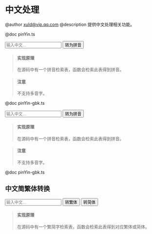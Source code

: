 中文处理
========================================================
@author xuld@vip.qq.com
@description 提供中文处理相关功能。

@doc pinYin.ts

<input type="text" id="pinyin_value" placeholder="输入中文...">
<input type="button" value="转为拼音" onclick="document.getElementById('pinyin_result').innerHTML = getPinYin(document.getElementById('pinyin_value').value)">
<span id="pinyin_result"></span>

> #### 实现原理
> 在源码中有一个拼音检索表，函数会检索此表得到拼音。

> #### 注意
> 不支持多音字。

@doc pinYin-gbk.ts

<input type="text" id="pinyin_gbk_value" placeholder="输入中文...">
<input type="button" value="转为拼音" onclick="document.getElementById('pinyin_gbk_result').innerHTML = getPinYin(document.getElementById('pinyin_gbk_value').value)">
<span id="pinyin_gbk_result"></span>

> #### 实现原理
> 在源码中有一个拼音检索表，函数会检索此表得到拼音。

> #### 注意
> 不支持多音字。

@doc pinYin-gbk.ts

## 中文简繁体转换

<input type="text" id="tradionalChinese_value" placeholder="输入中文...">
<input type="button" value="转繁体" onclick="document.getElementById('tradionalChinese_value').value = TradionalChinese.toTradionalChinese(document.getElementById('tradionalChinese_value').value)">
<input type="button" value="转简体" onclick="document.getElementById('tradionalChinese_value').value = TradionalChinese.toSimpleChinese(document.getElementById('tradionalChinese_value').value)">

> #### 实现原理
> 在源码中有一个繁简字检索表，函数会检索此表得到对应繁体或简体。
